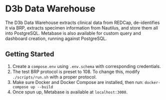 # D3b Data Warehouse

The D3b Data Warehouse extracts clinical data from REDCap, de-identifies it via BRP, extracts specimen information from Nautilus, and store them all into PostgreSQL.
Metabase is also available for custom query and dashboard creation, running against PostgreSQL. 

## Getting Started

1. Create a `compose.env` using `.env.schema` with corresponding credentials. 
2. The test BRP protocol is preset to 108. To change this, modify `./scripts/run.sh` with a proper protocol.
3. Make sure Docker and Docker Compose are installed, then run: `docker-compose up --build`
4. Once spun up, Metabase is available at `localhost:3000`.
